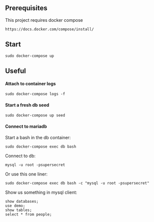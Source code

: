 ## Prerequisites

This project requires docker compose

```
https://docs.docker.com/compose/install/
```

## Start

```
sudo docker-compose up
```

## Useful

#### Attach to container logs

```
sudo docker-compose logs -f
```

#### Start a fresh db seed

```
sudo docker-compose up seed
```

#### Connect to mariadb

Start a bash in the db container:

```
sudo docker-compose exec db bash
```

Connect to db:

```
mysql -u root -psupersecret
```

Or use this one liner:

```
sudo docker-compose exec db bash -c "mysql -u root -psupersecret"
```

Show us something in mysql client:

```
show databases;
use demo;
show tables;
select * from people;
```